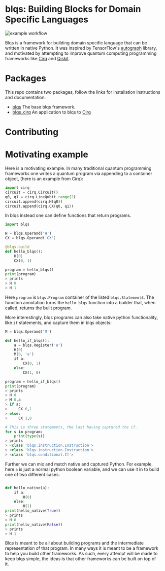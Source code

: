 # blqs: Building Blocks for Domain Specific Languages

![example workflow](https://github.com/ionq/blqs/actions/workflows/blqs-ci.yml/badge.svg)

Blqs is a framework for building domain specific language that can be written in native Python.
It was inspired by TensorFlow's
[autograph](https://blog.tensorflow.org/2018/07/autograph-converts-python-into-tensorflow-graphs.html)
library, and motivated by attempting to improve quantum computing programming frameworks like
[Cirq](https://quantumai.google/cirq) and [Qiskit](https://qiskit.org).

# Packages

This repo contains two packages, follow the links for installation instructions and documentation.

* [blqs](blqs) The base blqs framework.
* [blqs_cirq](blqs_cirq) An application to blqs to [Cirq](https://quantumai.google/cirq)

# Contributing



# Motivating example

Here is a motivating example.  In many traditional quantum programming frameworks one writes
a quantum program via appending to a container object, (here is an example from Cirq):
```python
import cirq
circuit = cirq.Circuit()
q0, q1 = cirq.LineQubit.range(2)
circuit.append(cirq.H(q0))
circuit.append(cirq.CX(q0, q1))
```
In blqs instead one can define functions that return programs.
```python
import blqs

H = blqs.Operand('H')
CX = blqs.Operand('CX')

@blqs.build
def hello_blqs():
    H(0)
    CX(0, 1)

program = hello_blqs()
print(program)
> prints
> H 0
> H 1
```
Here `program` is `blqs.Program` container of the listed `blqs.Statement`s. The
function annotation turns the `hello_blqs` function into a builder that,
 when called, returns the built program.

More interestingly, blqs programs can also take native python functionality,
like `if` statements, and capture them in blqs objects:
```python
M = blqs.Operand('M')

def hello_if_blqs():
    a = blqs.Register('a')
    H(0)
    M(0, 'a')
    if a:
        CX(0, 1)
    else:
        CX(1, 0)

program = hello_if_blqs()
print(program)
> prints
> H 0
> M 0,a
> if a:
>     CX 0,1
> else:
>     CX 1,0

# This is three statements, the last having captured the if.
for s in program:
    print(type(s))
> prints
> <class 'blqs.instruction.Instruction'>
> <class 'blqs.instruction.Instruction'>
> <class 'blqs.conditional.If'>
```

Further we can mix and match native and captured Python. For example,
here `a` is just a normal python boolean variable, and we
can use it in to build one of two different cases:
```python

def hello_native(a):
    if a:
        H(0)
    else:
        H(1)
print(hello_native(True))
> prints
> H 0
print(hello_native(False))
> prints
> H 1
```

Blqs is meant to be all about building programs and the intermediate representation
of that program.  In many ways it is meant to be a framework to help you build other
frameworks.  As such, every attempt will be made to keep blqs simple, the ideas is that other
frameworks can be built on top of it.
